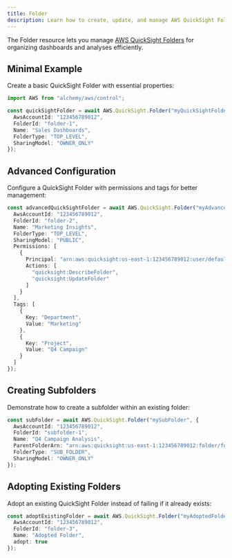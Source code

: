```yaml
---
title: Folder
description: Learn how to create, update, and manage AWS QuickSight Folders using Alchemy Cloud Control.
---
```


The Folder resource lets you manage [AWS QuickSight Folders](https://docs.aws.amazon.com/quicksight/latest/userguide/) for organizing dashboards and analyses efficiently.

## Minimal Example

Create a basic QuickSight Folder with essential properties:

```ts
import AWS from "alchemy/aws/control";

const quickSightFolder = await AWS.QuickSight.Folder("myQuickSightFolder", {
  AwsAccountId: "123456789012",
  FolderId: "folder-1",
  Name: "Sales Dashboards",
  FolderType: "TOP_LEVEL",
  SharingModel: "OWNER_ONLY"
});
```

## Advanced Configuration

Configure a QuickSight Folder with permissions and tags for better management:

```ts
const advancedQuickSightFolder = await AWS.QuickSight.Folder("myAdvancedQuickSightFolder", {
  AwsAccountId: "123456789012",
  FolderId: "folder-2",
  Name: "Marketing Insights",
  FolderType: "TOP_LEVEL",
  SharingModel: "PUBLIC",
  Permissions: [
    {
      Principal: "arn:aws:quicksight:us-east-1:123456789012:user/default/user1",
      Actions: [
        "quicksight:DescribeFolder",
        "quicksight:UpdateFolder"
      ]
    }
  ],
  Tags: [
    {
      Key: "Department",
      Value: "Marketing"
    },
    {
      Key: "Project",
      Value: "Q4 Campaign"
    }
  ]
});
```

## Creating Subfolders

Demonstrate how to create a subfolder within an existing folder:

```ts
const subFolder = await AWS.QuickSight.Folder("mySubFolder", {
  AwsAccountId: "123456789012",
  FolderId: "subfolder-1",
  Name: "Q4 Campaign Analysis",
  ParentFolderArn: "arn:aws:quicksight:us-east-1:123456789012:folder/folder-2",
  FolderType: "SUB_FOLDER",
  SharingModel: "OWNER_ONLY"
});
```

## Adopting Existing Folders

Adopt an existing QuickSight Folder instead of failing if it already exists:

```ts
const adoptExistingFolder = await AWS.QuickSight.Folder("myAdoptedFolder", {
  AwsAccountId: "123456789012",
  FolderId: "folder-3",
  Name: "Adopted Folder",
  adopt: true
});
```
